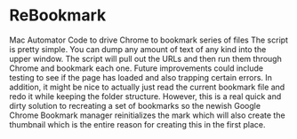 # ReBookmark
Mac Automator Code to drive Chrome to bookmark series of files
The script is pretty simple.  You can dump any amount of text of any kind into the upper window. The script will pull out the URLs and then run them through Chrome and bookmark each one.
Future improvements could include testing to see if the page has loaded and also trapping certain errors. In addition, it might be nice to actually just read the current bookmark file and redo it while keeping the folder structure. 
However, this is a real quick and dirty solution to recreating a set of bookmarks so the newish Google Chrome Bookmark manager reinitializes the mark which will also create the thumbnail which is the entire reason for creating this in the first place. 
